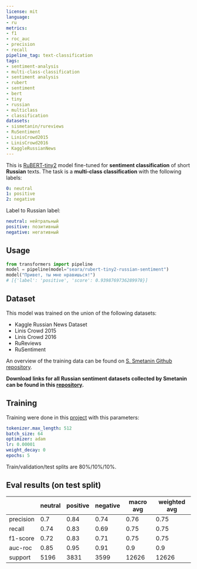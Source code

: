 ```yaml
---
license: mit
language:
- ru
metrics:
- f1
- roc_auc
- precision
- recall
pipeline_tag: text-classification
tags:
- sentiment-analysis
- multi-class-classification
- sentiment analysis
- rubert
- sentiment
- bert
- tiny
- russian
- multiclass
- classification
datasets:
- sismetanin/rureviews
- RuSentiment
- LinisCrowd2015
- LinisCrowd2016
- KaggleRussianNews
---
```


This is [RuBERT-tiny2](https://huggingface.co/cointegrated/rubert-tiny2) model fine-tuned for __sentiment classification__ of short __Russian__ texts.
The task is a __multi-class classification__ with the following labels:

```yaml
0: neutral
1: positive
2: negative
```

Label to Russian label:

```yaml
neutral: нейтральный
positive: позитивный
negative: негативный
```

## Usage

```python
from transformers import pipeline
model = pipeline(model="seara/rubert-tiny2-russian-sentiment")
model("Привет, ты мне нравишься!")
# [{'label': 'positive', 'score': 0.9398769736289978}]
```

## Dataset

This model was trained on the union of the following datasets:

- Kaggle Russian News Dataset
- Linis Crowd 2015
- Linis Crowd 2016
- RuReviews
- RuSentiment

An overview of the training data can be found on [S. Smetanin Github repository](https://github.com/sismetanin/sentiment-analysis-in-russian).

__Download links for all Russian sentiment datasets collected by Smetanin can be found in this [repository](https://github.com/searayeah/russian-sentiment-emotion-datasets).__

## Training

Training were done in this [project](https://github.com/searayeah/bert-russian-sentiment-emotion) with this parameters:

```yaml
tokenizer.max_length: 512
batch_size: 64
optimizer: adam
lr: 0.00001
weight_decay: 0
epochs: 5
```

Train/validation/test splits are 80%/10%/10%.

## Eval results (on test split)


|         |neutral|positive|negative|macro avg|weighted avg|
|---------|-------|--------|--------|---------|------------|
|precision|0.7    |0.84    |0.74    |0.76     |0.75        |
|recall   |0.74   |0.83    |0.69    |0.75     |0.75        |
|f1-score |0.72   |0.83    |0.71    |0.75     |0.75        |
|auc-roc  |0.85   |0.95    |0.91    |0.9      |0.9         |
|support  |5196   |3831    |3599    |12626    |12626       |
